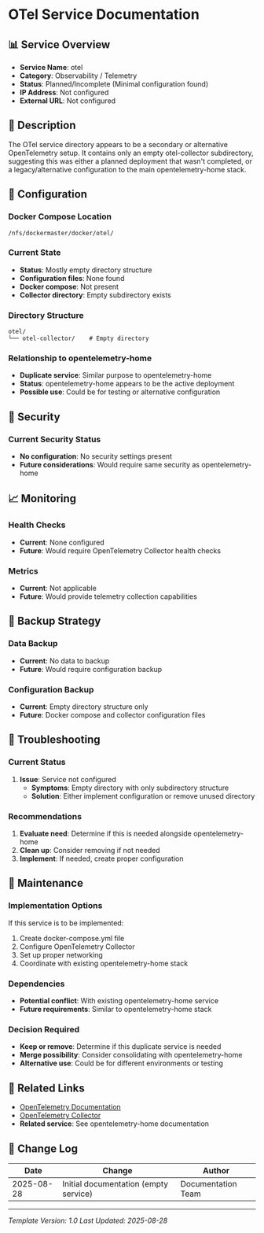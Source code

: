 # OTel Service Documentation

## 📊 Service Overview

- **Service Name**: otel
- **Category**: Observability / Telemetry
- **Status**: Planned/Incomplete (Minimal configuration found)
- **IP Address**: Not configured
- **External URL**: Not configured

## 🚀 Description

The OTel service directory appears to be a secondary or alternative OpenTelemetry setup. It contains only an empty otel-collector subdirectory, suggesting this was either a planned deployment that wasn't completed, or a legacy/alternative configuration to the main opentelemetry-home stack.

## 🔧 Configuration

### Docker Compose Location
```
/nfs/dockermaster/docker/otel/
```

### Current State
- **Status**: Mostly empty directory structure
- **Configuration files**: None found
- **Docker compose**: Not present
- **Collector directory**: Empty subdirectory exists

### Directory Structure
```
otel/
└── otel-collector/    # Empty directory
```

### Relationship to opentelemetry-home
- **Duplicate service**: Similar purpose to opentelemetry-home
- **Status**: opentelemetry-home appears to be the active deployment
- **Possible use**: Could be for testing or alternative configuration

## 🔐 Security

### Current Security Status
- **No configuration**: No security settings present
- **Future considerations**: Would require same security as opentelemetry-home

## 📈 Monitoring

### Health Checks
- **Current**: None configured
- **Future**: Would require OpenTelemetry Collector health checks

### Metrics
- **Current**: Not applicable
- **Future**: Would provide telemetry collection capabilities

## 🔄 Backup Strategy

### Data Backup
- **Current**: No data to backup
- **Future**: Would require configuration backup

### Configuration Backup
- **Current**: Empty directory structure only
- **Future**: Docker compose and collector configuration files

## 🚨 Troubleshooting

### Current Status
1. **Issue**: Service not configured
   - **Symptoms**: Empty directory with only subdirectory structure
   - **Solution**: Either implement configuration or remove unused directory

### Recommendations
1. **Evaluate need**: Determine if this is needed alongside opentelemetry-home
2. **Clean up**: Consider removing if not needed
3. **Implement**: If needed, create proper configuration

## 📝 Maintenance

### Implementation Options
If this service is to be implemented:
1. Create docker-compose.yml file
2. Configure OpenTelemetry Collector
3. Set up proper networking
4. Coordinate with existing opentelemetry-home stack

### Dependencies
- **Potential conflict**: With existing opentelemetry-home service
- **Future requirements**: Similar to opentelemetry-home stack

### Decision Required
- **Keep or remove**: Determine if this duplicate service is needed
- **Merge possibility**: Consider consolidating with opentelemetry-home
- **Alternative use**: Could be for different environments or testing

## 🔗 Related Links

- [OpenTelemetry Documentation](https://opentelemetry.io/docs/)
- [OpenTelemetry Collector](https://opentelemetry.io/docs/collector/)
- **Related service**: See opentelemetry-home documentation

## 📅 Change Log

| Date | Change | Author |
|------|---------|---------|
| 2025-08-28 | Initial documentation (empty service) | Documentation Team |

---
*Template Version: 1.0*
*Last Updated: 2025-08-28*